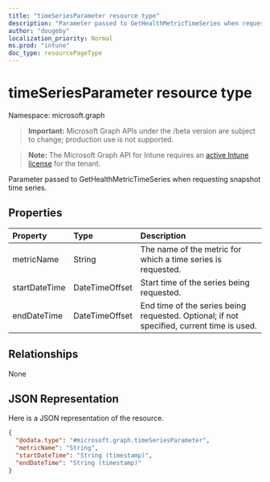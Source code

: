 ```yaml
---
title: "timeSeriesParameter resource type"
description: "Parameter passed to GetHealthMetricTimeSeries when requesting snapshot time series."
author: "dougeby"
localization_priority: Normal
ms.prod: "intune"
doc_type: resourcePageType
---
```


# timeSeriesParameter resource type

Namespace: microsoft.graph

> **Important:** Microsoft Graph APIs under the /beta version are subject to change; production use is not supported.

> **Note:** The Microsoft Graph API for Intune requires an [active Intune license](https://go.microsoft.com/fwlink/?linkid=839381) for the tenant.

Parameter passed to GetHealthMetricTimeSeries when requesting snapshot time series.

## Properties
|Property|Type|Description|
|:---|:---|:---|
|metricName|String|The name of the metric for which a time series is requested.|
|startDateTime|DateTimeOffset|Start time of the series being requested.|
|endDateTime|DateTimeOffset|End time of the series being requested. Optional; if not specified, current time is used.|

## Relationships
None

## JSON Representation
Here is a JSON representation of the resource.
<!-- {
  "blockType": "resource",
  "@odata.type": "microsoft.graph.timeSeriesParameter"
}
-->
``` json
{
  "@odata.type": "#microsoft.graph.timeSeriesParameter",
  "metricName": "String",
  "startDateTime": "String (timestamp)",
  "endDateTime": "String (timestamp)"
}
```




